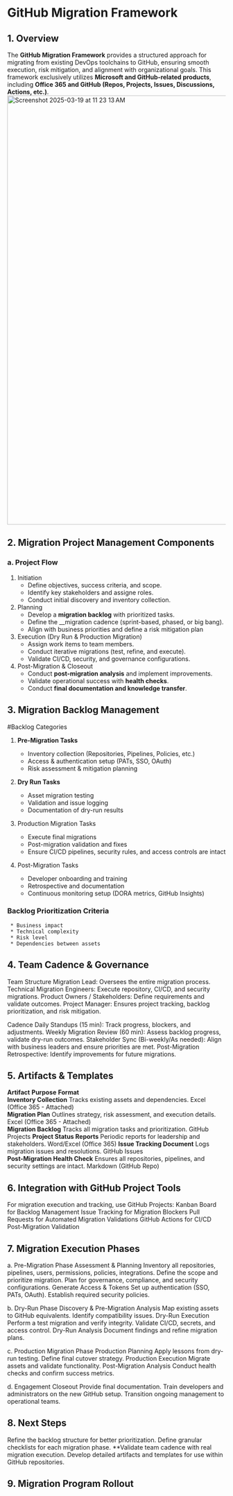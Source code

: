  # GitHub Migration Framework
## 1. __Overview__

   The __GitHub Migration Framework__ provides a structured approach for migrating from existing DevOps toolchains to GitHub, ensuring smooth execution, risk mitigation, and alignment with organizational goals. This framework exclusively utilizes __Microsoft and GitHub-related products__, including __Office 365 and GitHub (Repos, Projects, Issues, Discussions, Actions, etc.)__.
<img width="990" alt="Screenshot 2025-03-19 at 11 23 13 AM" src="https://github.com/user-attachments/assets/d54309be-cbbb-47b4-b398-ffd42d8f1fe4" />
   
## 2. __Migration Project Management Components__   

### a. Project Flow
1. Initiation
     * Define objectives, success criteria, and scope.
     * Identify key stakeholders and assigne roles.
     * Conduct initial discovery and inventory collection.
1. Planning
     * Develop a __migration backlog__ with prioritized tasks.
     * Define the __migration cadence (sprint-based, phased, or big bang).
     * Align with business priorities and define a risk mitigation plan
1. Execution (Dry Run & Production Migration)
     * Assign work items to team members.
     * Conduct iterative migrations (test, refine, and execute).
     * Validate CI/CD, security, and governance configurations.
1. Post-Migration & Closeout
     * Conduct __post-migration analysis__ and implement improvements.
     * Validate operational success with __health checks__.
     * Conduct __final documentation and knowledge transfer__.

## 3. __Migration Backlog Management__ 
#Backlog Categories
1. __Pre-Migration Tasks__
     * Inventory collection (Repositories, Pipelines, Policies, etc.)
     * Access & authentication setup (PATs, SSO, OAuth)
     * Risk assessment & mitigation planning

1. __Dry Run Tasks__
     * Asset migration testing
     * Validation and issue logging
     * Documentation of dry-run results

1. Production Migration Tasks
     * Execute final migrations
     * Post-migration validation and fixes
     * Ensure CI/CD pipelines, security rules, and access controls are intact

1. Post-Migration Tasks
     * Developer onboarding and training
     * Retrospective and documentation
     * Continuous monitoring setup (DORA metrics, GitHub Insights)

 ### __Backlog Prioritization Criteria__
     * Business impact
     * Technical complexity
     * Risk level
     * Dependencies between assets

## 4. Team Cadence & Governance

Team Structure
Migration Lead: Oversees the entire migration process.
Technical Migration Engineers: Execute repository, CI/CD, and security migrations.
Product Owners / Stakeholders: Define requirements and validate outcomes.
Project Manager: Ensures project tracking, backlog prioritization, and risk mitigation.

Cadence
Daily Standups (15 min): Track progress, blockers, and adjustments.
Weekly Migration Review (60 min): Assess backlog progress, validate dry-run outcomes.
Stakeholder Sync (Bi-weekly/As needed): Align with business leaders and ensure priorities are met.
Post-Migration Retrospective: Identify improvements for future migrations.

## 5. Artifacts & Templates


**Artifact**	**Purpose**	**Format**	
**Inventory Collection**	Tracks existing assets and dependencies.	Excel (Office 365 - Attached)	
**Migration Plan**	Outlines strategy, risk assessment, and execution details.	Excel (Office 365 - Attached)	
**Migration Backlog**	Tracks all migration tasks and prioritization.	GitHub Projects	
**Project Status Reports**	Periodic reports for leadership and stakeholders.	Word/Excel (Office 365)	
**Issue Tracking Document**	Logs migration issues and resolutions.	GitHub Issues	
**Post-Migration Health Check**	Ensures all repositories, pipelines, and security settings are intact.	Markdown (GitHub Repo)	


## 6. Integration with GitHub Project Tools
For migration execution and tracking, use GitHub Projects:
Kanban Board for Backlog Management
Issue Tracking for Migration Blockers
Pull Requests for Automated Migration Validations
GitHub Actions for CI/CD Post-Migration Validation

## 7. Migration Execution Phases

a. Pre-Migration Phase
Assessment & Planning
Inventory all repositories, pipelines, users, permissions, policies, integrations.
Define the scope and prioritize migration.
Plan for governance, compliance, and security configurations.
Generate Access & Tokens
Set up authentication (SSO, PATs, OAuth).
Establish required security policies.

b. Dry-Run Phase
Discovery & Pre-Migration Analysis
Map existing assets to GitHub equivalents.
Identify compatibility issues.
Dry-Run Execution
Perform a test migration and verify integrity.
Validate CI/CD, secrets, and access control.
Dry-Run Analysis
Document findings and refine migration plans.

c. Production Migration Phase
Production Planning
Apply lessons from dry-run testing.
Define final cutover strategy.
Production Execution
Migrate assets and validate functionality.
Post-Migration Analysis
Conduct health checks and confirm success metrics.

d. Engagement Closeout
Provide final documentation.
Train developers and administrators on the new GitHub setup.
Transition ongoing management to operational teams.

## 8. Next Steps
Refine the backlog structure for better prioritization.
Define granular checklists for each migration phase.
**Validate team cadence with real migration execution.
Develop detailed artifacts and templates for use within GitHub repositories.

## 9. Migration Program Rollout

